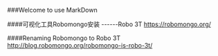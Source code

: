 ###Welcome to use MarkDown

####可视化工具Robomongo安装   ------Robo 3T
https://robomongo.org/

####Renaming Robomongo to Robo 3T
http://blog.robomongo.org/robomongo-is-robo-3t/
